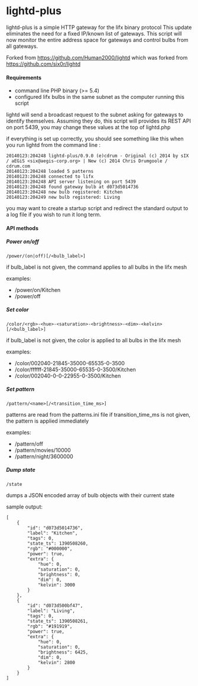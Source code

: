lightd-plus
===========

lightd-plus is a simple HTTP gateway for the lifx binary protocol
This update eliminates the need for a fixed IP/known list of gateways. This script will now 
monitor the entire address space for gateways and control bulbs from all gateways.

Forked from https://github.com/Human2000/lightd which was forked from https://github.com/six0r/lightd

#### Requirements

- command line PHP binary (>= 5.4)
- configured lifx bulbs in the same subnet as the computer running this script

lightd will send a broadcast request to the subnet asking for gateways to identify themselves.
Assuming they do, this script will provides its REST API on port 5439, you may change these values at
the top of lightd.php

if everything is set up correctly, you should see something like this when you
run lightd from the command line :

```
20140123:204248 lightd-plus/0.9.0 (e)cdrum - Original (c) 2014 by sIX / aEGiS <six@aegis-corp.org> | New (c) 2014 Chris Drumgoole / cdrum.com
20140123:204248 loaded 5 patterns
20140123:204248 connected to lifx
20140123:204248 API server listening on port 5439
20140123:204248 found gateway bulb at d073d5014736
20140123:204248 new bulb registered: Kitchen
20140123:204249 new bulb registered: Living
```

you may want to create a startup script and redirect the standard output to a
log file if you wish to run it long term.

#### API methods

##### Power on/off

```
/power/(on|off)[/<bulb_label>]
```

if bulb_label is not given, the command applies to all bulbs in the lifx mesh

examples:
* /power/on/Kitchen
* /power/off

##### Set color

```
/color/<rgb>-<hue>-<saturation>-<brightness>-<dim>-<kelvin>[/<bulb_label>]
```

if bulb_label is not given, the color is applied to all bulbs in the lifx mesh

examples:
* /color/002040-21845-35000-65535-0-3500
* /color/ffffff-21845-35000-65535-0-3500/Kitchen
* /color/002040-0-0-22955-0-3500/Kitchen

##### Set pattern

```
/pattern/<name>[/<transition_time_ms>]
```

patterns are read from the patterns.ini file
if transition_time_ms is not given, the pattern is applied immediately

examples:
* /pattern/off
* /pattern/movies/10000
* /pattern/night/3600000

##### Dump state

```
/state
```

dumps a JSON encoded array of bulb objects with their current state

sample output:
```
[
    {
        "id": "d073d5014736",
        "label": "Kitchen",
        "tags": 0,
        "state_ts": 1390508260,
        "rgb": "#000000",
        "power": true,
        "extra": {
            "hue": 0,
            "saturation": 0,
            "brightness": 0,
            "dim": 0,
            "kelvin": 3000
        }
    },
    {
        "id": "d073d500bf47",
        "label": "Living",
        "tags": 0,
        "state_ts": 1390508261,
        "rgb": "#191919",
        "power": true,
        "extra": {
            "hue": 0,
            "saturation": 0,
            "brightness": 6425,
            "dim": 0,
            "kelvin": 2800
        }
    }
]
```
